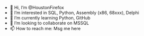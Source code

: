 - 👋 Hi, I’m @HoustonFirefox
- 👀 I’m interested in SQL, Python, Assembly (x86, 68xxx), Delphi
- 🌱 I’m currently learning Python, GitHub
- 💞️ I’m looking to collaborate on MSSQL
- 📫 How to reach me: Msg me here

<!---

--->
